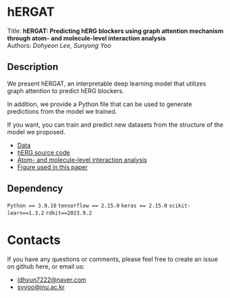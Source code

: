 # hERGAT
Title: **hERGAT: Predicting hERG blockers using graph attention mechanism through atom- and molecule-level interaction analysis**  
Authors: *Dohyeon Lee, Sunyong Yoo*



## Description

We present hERGAT, an interpretable deep learning model that utilizes graph attention to predict hERG blockers.

In addition, we provide a Python file that can be used to generate predictions from the model we trained.

If you want, you can train and predict new datasets from the structure of the model we proposed.

- [Data](https://github.com/bmil-jnu/hERGAT/tree/main/Data/hERGAT%20dataset)
- [hERG source code](https://github.com/bmil-jnu/hERGAT/tree/main/Model/hERGAT)
- [Atom- and molecule-level interaction analysis](https://github.com/DOHYEON7222/hERGAT/tree/main/Results)
- [Figure used in this paper](https://github.com/bmil-jnu/hERGAT/tree/main/Figure)

## Dependency

`Python == 3.9.18`
`tensorflow == 2.15.0`
`keras == 2.15.0`
`scikit-learn==1.3.2`
`rdkit==2023.9.2`


# Contacts

If you have any questions or comments, please feel free to create an issue on github here, or email us:

- ldhyun7222@naver.com
- syyoo@jnu.ac.kr
